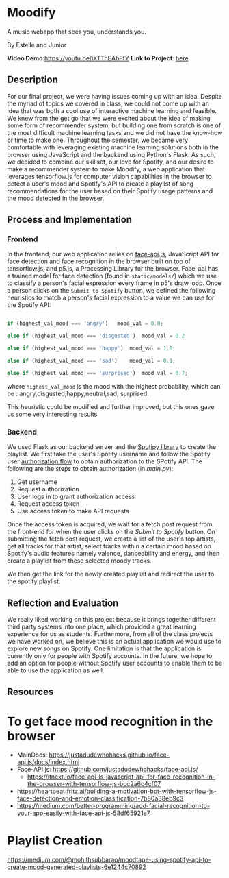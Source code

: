 # Moodify
A music webapp that sees you, understands you.    

By Estelle and Junior      

**Video Demo**:https://youtu.be/iXTTnEAbFfY
**Link to Project**: <a href="https://music-moodify.herokuapp.com/">here</a> 

## Description
For our final project, we were having issues coming up with an idea. Despite the myriad of topics we covered in class, we could not come up with an idea that was both a cool use of interactive machine learning and feasible. We knew from the get go that we were excited about the idea of making some form of recommender system, but building one from scratch is one of the most difficult machine learning tasks and we did not have the know-how or time to make one. Throughout the semester, we became very comfortable with leveraging existing machine learning solutions both in the browser using JavaScript and the backend using Python's Flask. As such, we decided to combine our skillset, our love for Spotify, and our desire to make a recommender system to make Moodify, a web application that leverages tensorflow.js for computer vision capabilities in the browser to detect a user's mood and Spotify's API to create a playlist of song recommendations for the user based on their Spotify usage patterns and the mood detected in the browser. 



## Process and Implementation

### Frontend 

In the frontend, our web application relies on <a href="https://github.com/justadudewhohacks/face-api.js/"> face-api.js</a>, JavaScript API for face detection and face recognition in the browser built on top of tensorflow.js, and p5.js, a Processing Library for the browser. Face-api has a trained model for face detection (found in ```static/models/```) which we use to classify a person's facial expression every frame in p5's draw loop. Once a person clicks on the ```Submit to Spotify``` button, we defined the following heuristics to match a person's facial expression to a value we can use for the Spotify API:


```javascript

if (highest_val_mood === 'angry')   mood_val = 0.0;

else if (highest_val_mood === 'disgusted')  mood_val = 0.2

else if (highest_val_mood === 'happy')  mood_val = 1.0;

else if (highest_val_mood === 'sad')    mood_val = 0.1;

else if (highest_val_mood === 'surprised')  mood_val = 0.7;

```
where ```highest_val_mood``` is the mood with the highest probability, which can be : angry,disgusted,happy,neutral,sad, surprised. 

This heuristic could be modified and further improved, but this ones gave us some very interesting results. 

### Backend
We used Flask as our backend server and the <a href='https://spotipy.readthedocs.io/en/2.16.1/'>Spotipy library</a> to create the playlist. We first take the user's Spotify username and follow the Spotify user <a href='https://developer.spotify.com/documentation/general/guides/authorization-guide/'>authorization flow</a> to obtain authorization to the SPotify API. The following are the steps to obtain authorization (in *main.py*):
1. Get username 
2. Request authorization
3. User logs in to grant authorization access
4. Request access token
5. Use access token to make API requests

Once the access token is acquired, we wait for a fetch post request from the front-end for when the user clicks on the *Submit to Spotify* button.
On submitting the fetch post request, we create a list of the user's top artists, get all tracks for that artist, select tracks within a certain mood based on Spotify's audio features namely valence, danceability and energy, and then create a playlist from these selected moody tracks.

We then get the link for the newly created playlist and redirect the user to the spotify playlist.

## Reflection and Evaluation
We really liked working on this project because it brings together different third party systems into one place, which provided a great learning experience for us as students. Furthermore, from all of the class projects we have worked on, we believe this is an actual application we would use to explore new songs on Spotify. One limitation is that the application is currently only for people with Spotify accounts. In the future, we hope to add an option for people without Spotify user accounts to enable them to be able to use the application as well.




## Resources

# To get face mood recognition in the browser
- MainDocs: https://justadudewhohacks.github.io/face-api.js/docs/index.html
- Face-API.js: https://github.com/justadudewhohacks/face-api.js/
    - https://itnext.io/face-api-js-javascript-api-for-face-recognition-in-the-browser-with-tensorflow-js-bcc2a6c4cf07
- https://heartbeat.fritz.ai/building-a-motivation-bot-with-tensorflow-js-face-detection-and-emotion-classification-7b80a38eb9c3
- https://medium.com/better-programming/add-facial-recognition-to-your-app-easily-with-face-api-js-58df65921e7

# Playlist Creation
https://medium.com/@mohithsubbarao/moodtape-using-spotify-api-to-create-mood-generated-playlists-6e1244c70892
